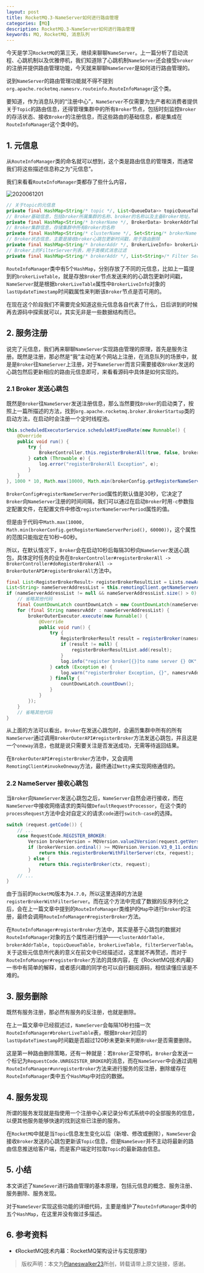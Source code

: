```yaml
---
layout: post
title: RocketMQ.3-NameServer如何进行路由管理
categories: [MQ]
description: RocketMQ.3-NameServer如何进行路由管理
keywords: MQ, RocketMQ, 消息队列
---
```


今天是学习`RocketMQ`的第三天，继续来聊聊`NameServer`。上一篇分析了启动流程、心跳机制以及优雅停机，我们知道除了心跳机制`NameServer`还会接受`broker`的注册并提供路由管理功能，今天就来聊聊`NameServer`是如何进行路由管理的。

说到`NameServer`的路由管理功能就不得不提到`org.apache.rocketmq.namesrv.routeinfo.RouteInfoManager`这个类。

要知道，作为消息队列的“注册中心”，`NameServer`不仅需要为生产者和消费者提供关于`Topic`的路由信息，还得管理集群中的所有`Broker`节点，包括时刻监控`Broker`的存活状态、接收`Broker`的注册信息，而这些路由的基础信息，都是集成在`RouteInfoManager`这个类中的。

## 1. 元信息
从`RouteInfoManager`类的命名就可以想到，这个类是路由信息的管理类，而通常我们将这些描述信息称之为“元信息”。

我们来看看`RouteInfoManager`类都存了些什么内容，

![2020061201](https://planeswalker23.github.io/images/posts/2020061201.png)

```java
// 关于topic的元信息
private final HashMap<String/* topic */, List<QueueData>> topicQueueTable;
// Broker基础信息，包括broker所属集群的名称、broker的名称以及主备Broker地址。
private final HashMap<String/* brokerName */, BrokerData> brokerAddrTable;
// Broker集群信息，存储集群中所有Broker的名称
private final HashMap<String/* clusterName */, Set<String/* brokerName */>> clusterAddrTable;
// Broker状态信息，主要是接收broker心跳包更新时间戳，用于路由删除
private final HashMap<String/* brokerAddr */, BrokerLiveInfo> brokerLiveTable;
// Broker上的FilterServer列表，用于类模式消息过滤
private final HashMap<String/* brokerAddr */, List<String>/* Filter Server */> filterServerTable;
```

`RouteInfoManager`类中有5个`HashMap`，分别存放了不同的元信息，比如上一篇提到的`brokerLiveTable`，就是存放`Broker`节点发送来的的心跳包更新时间戳，`NameServer`就是根据`brokerLiveTable`属性中`BrokerLiveInfo`对象的`lastUpdateTimestamp`时间戳属性来判断该`Broker`节点是否可用的。

在现在这个阶段我们不需要完全知道这些元信息各自代表了什么，日后讲到的时候再去源码中探索就可以，其实无非是一些数据结构而已。

## 2. 服务注册
说完了元信息，我们再来聊聊`NameServer`实现路由管理的原理，首先是服务注册。既然是注册，那必然是“我”主动在某个网站上注册，在消息队列的场景中，就是是`Broker`往`NameServer`上注册，对于`NameServer`而言只需要接收`Broker`发送的心跳包然后更新相应的路由元信息即可，来看看源码中具体是如何实现的。

### 2.1 Broker 发送心跳包
既然是`Broker`往`NameServer`发送注册信息，那么当然要找`Broker`的启动类了，按照上一篇所描述的方法，找到`org.apache.rocketmq.broker.BrokerStartup`类的启动方法，在启动时会注册一个定时线程池。
```java
this.scheduledExecutorService.scheduleAtFixedRate(new Runnable() {
    @Override
    public void run() {
        try {
            BrokerController.this.registerBrokerAll(true, false, brokerConfig.isForceRegister());
        } catch (Throwable e) {
            log.error("registerBrokerAll Exception", e);
        }
    }
}, 1000 * 10, Math.max(10000, Math.min(brokerConfig.getRegisterNameServerPeriod(), 60000)), TimeUnit.MILLISECONDS);
```

`BrokerConfig#registerNameServerPeriod`属性的默认值是30秒，它决定了`Broker`向`NameServer`注册的时间间隔，我们可以通过在启动`Broker`时用`-c`参数指定配置文件，在配置文件中修改`registerNameServerPeriod`属性的值。

但是由于代码中`Math.max(10000, Math.min(brokerConfig.getRegisterNameServerPeriod(), 60000))`，这个属性的范围只能指定在10秒~60秒。

所以，在默认情况下，`Broker`会在启动10秒后每隔30秒向`NameServer`发送心跳包，具体定时任务的业务在`BrokerController#registerBrokerAll -> BrokerController#doRegisterBrokerAll -> BrokerOuterAPI#registerBrokerAll`方法中。

```java
final List<RegisterBrokerResult> registerBrokerResultList = Lists.newArrayList();
List<String> nameServerAddressList = this.remotingClient.getNameServerAddressList();
if (nameServerAddressList != null && nameServerAddressList.size() > 0) {
    // 省略其他代码
    final CountDownLatch countDownLatch = new CountDownLatch(nameServerAddressList.size());
    for (final String namesrvAddr : nameServerAddressList) {
        brokerOuterExecutor.execute(new Runnable() {
            @Override
            public void run() {
                try {
                    RegisterBrokerResult result = registerBroker(namesrvAddr,oneway, timeoutMills,requestHeader,body);
                    if (result != null) {
                        registerBrokerResultList.add(result);
                    }
                    log.info("register broker[{}]to name server {} OK", brokerId, namesrvAddr);
                } catch (Exception e) {
                    log.warn("registerBroker Exception, {}", namesrvAddr, e);
                } finally {
                    countDownLatch.countDown();
                }
            }
        });
    }
    // 省略其他代码
}
```

从上面的方法可以看出，`Broker`在发送心跳包时，会遍历集群中所有的所有`NameServer`通过调用`BrokerOuterAPI#registerBroker`方法发送心跳包，并且这是一个`oneway`消息，也就是说只需要关注是否发送成功，无需等待返回结果。

在`BrokerOuterAPI#registerBroker`方法中，又会调用`RemotingClient#invokeOneway`方法，最终通过`Netty`来实现网络通信的。

### 2.2 NameServer 接收心跳包
当`Broker`向`NameServer`发送心跳包之后，`NameServer`自然会进行接收，而在`NameServer`中接收网络请求的类叫做`DefaultRequestProcessor`，在这个类的`processRequest`方法中会对自定义的请求`code`进行`switch-case`的选择。
```java
switch (request.getCode()) {
    // ...
    case RequestCode.REGISTER_BROKER:
        Version brokerVersion = MQVersion.value2Version(request.getVersion());
        if (brokerVersion.ordinal() >= MQVersion.Version.V3_0_11.ordinal()) {
            return this.registerBrokerWithFilterServer(ctx, request);
        } else {
            return this.registerBroker(ctx, request);
        }
    // ...
}
```

由于当前的`RocketMQ`版本为`4.7.0`，所以这里选择的方法是`registerBrokerWithFilterServer`。而在这个方法中完成了数据的反序列化之后，会在上一篇文章中提到的`RouteInfoManager`类维护的`Map`中进行`Broker`的注册，最终会调用`RouteInfoManager#registerBroker`方法。

在`RouteInfoManager#registerBroker`方法中，其实是基于心跳包的数据对`RouteInfoManager`对象的五个属性进行维护——`clusterAddrTable, brokerAddrTable, topicQueueTable, brokerLiveTable, filterServerTable`。关于这些元信息所代表的意义在前文中已经描述过，这里就不再赘述，而对于`RouteInfoManager#registerBroker`方法的具体内容，在《RocketMQ技术内幕》一书中有简单的解释，或者感兴趣的同学也可以自行翻阅源码，相信读懂应该是不难的。

## 3. 服务删除
既然有服务注册，那必然有服务的反注册，也就是删除。

在上一篇文章中已经叙述过，`NameServer`会每隔10秒扫描一次`RouteInfoManager#brokerLiveTable`表，根据`Broker`对应的`lastUpdateTimestamp`时间戳是否超过120秒未更新来判断`Broker`是否需要删除。

这是第一种路由删除策略，还有一种就是：若`Broker`正常停机，`Broker`会发送一个标记为`RequestCode.UNREGISTER_BROKER`的消息，而在`NameServer`中会通过调用`RouteInfoManager#unregisterBroker`方法来进行服务的反注册，删除缓存在`RouteInfoManager`类中五个`HashMap`中对应的数据。

## 4. 服务发现
所谓的服务发现就是指使用一个注册中心来记录分布式系统中的全部服务的信息，以便其他服务能够快速的找到这些已注册的服务。

在`RocketMQ`中就是当`Topic`信息发生变化以后（新增、修改或删除），`NameSever`会接收`Broker`发送的心跳包更新该`Topic`信息，但是`NameSever`并不主动将最新的路由信息推送给客户端，而是客户端定时拉取`Topic`的最新路由信息。

## 5. 小结
本文讲述了`NameSever`进行路由管理的基本原理，包括元信息的概念、服务注册、服务删除、服务发现。

对于`NameSever`实现这些功能的详细代码，主要是维护了`RouteInfoManager`类中的五个`HashMap`，在这里并没有做过多描述。

## 6. 参考资料
- 《RocketMQ技术内幕：RocketMQ架构设计与实现原理》


> 版权声明：本文为[Planeswalker23](https://github.com/Planeswalker23)所创，转载请带上原文链接，感谢。